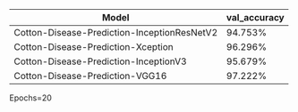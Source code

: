 | Model                                        | val_accuracy  |
| ---------------------------------------------| ------------- |
| Cotton-Disease-Prediction-InceptionResNetV2  | 94.753%       |
| Cotton-Disease-Prediction-Xception           | 96.296%       |
| Cotton-Disease-Prediction-InceptionV3        | 95.679%       |
| Cotton-Disease-Prediction-VGG16              | 97.222%       |

Epochs=20
